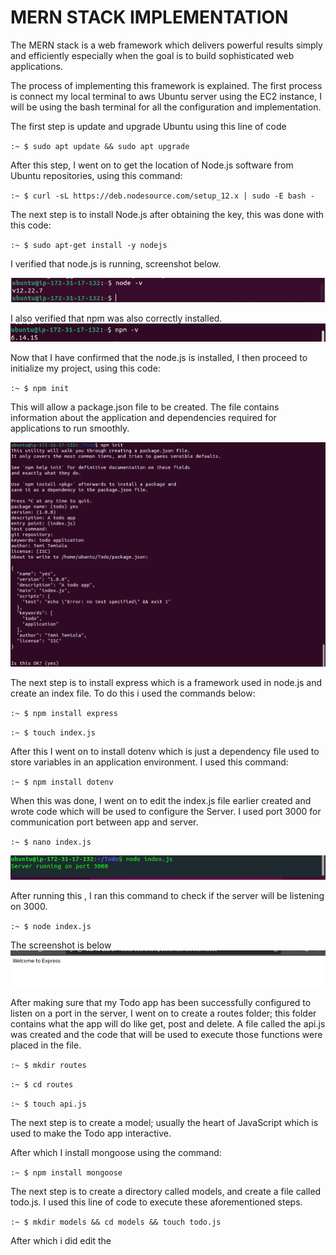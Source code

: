 # MERN STACK IMPLEMENTATION
The MERN stack is a web framework which delivers powerful results simply and efficiently especially when the goal is to build sophisticated web applications.

The process of implementing this framework is explained. The first process is connect my local terminal to aws Ubuntu server using the EC2 instance, I will be using the bash terminal for all the configuration and implementation.

The first step is update and upgrade Ubuntu using this line of code

`:~ $ sudo apt update && sudo apt upgrade`

After this step, I went on to get the location of Node.js software from Ubuntu repositories, using this command:

`:~ $ curl -sL https://deb.nodesource.com/setup_12.x | sudo -E bash -`

The next step is to install Node.js after obtaining the key, this was done with this code: 

`:~ $ sudo apt-get install -y nodejs`

I verified that node.js is running, screenshot below.

![node](./images/update.png)

I also verified that npm was also correctly installed.
![node](./images/npm.png)

Now that I have confirmed that the node.js is installed, I then proceed to initialize my project, using this code:

`:~ $ npm init` 
 
 This will allow a package.json file to be created. The file contains information about the application and dependencies required for applications to run smoothly.

 ![node](./images/ins.png)

The next step is to install express which is a framework used in node.js and create an index file. To do this i used the commands below:

`:~ $ npm install express` 

`:~ $ touch index.js`

After this I went on to install dotenv which is just a dependency file used to store variables in an application environment. I used this command:
 
`:~ $ npm install dotenv`

 When this was done, I went on to edit the index.js file earlier created and wrote code which will be used to configure the Server. I used port 3000 for communication port between app and server.

`:~ $ nano index.js`

 ![node](./images/ser.png)

 After running this , I ran this command to check if the server will be listening on 3000.


`:~ $ node index.js`

The screenshot is below
![express](./images/expressworks.png)

After making sure that my Todo app has been successfully configured to listen on a port in the server, I went on to create a routes folder; this folder contains what the app will do like get, post and delete. A file called the api.js was created and the code that will be used to execute those functions were placed in the file. 

`:~ $ mkdir routes`

`:~ $ cd routes`

`:~ $ touch api.js`

The next step is to create a model; usually the heart of JavaScript which is used to make the Todo app interactive.

After which I install mongoose using the command:

`:~ $ npm install mongoose`

The next step is to create a directory called models, and create a file called todo.js. I used this line of code to execute these aforementioned steps.

`:~ $ mkdir models && cd models && touch todo.js`

After which i did edit the 